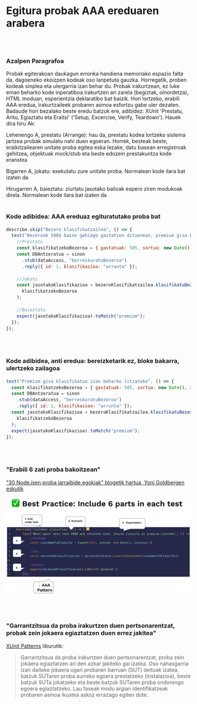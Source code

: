 # Egitura probak AAA ereduaren arabera

<br/><br/>

### Azalpen Paragrafoa

Probak egiterakoan daukagun erronka handiena memoriako espazio falta da, dagoeneko ekoizpen kodeak oso lanpetuta gauzka. Horregatik, proben kodeak sinplea eta ulergarria izan behar du. Probak irakurtzean, ez luke eman beharko kode inperatiboa irakurtzen ari zarela (begiztak, oinordetza), HTML moduan, esperientzia deklaratibo bat baizik. Hori lortzeko, erabili AAA eredua, irakurtzaileek probaren asmoa esfortzu gabe uler dezaten. Badaude hori bezalako beste eredu batzuk ere, adibidez: XUnit 'Prestatu, Aritu, Egiaztatu eta Eraitsi' ('Setup, Excercise, Verify, Teardown'). Hauek dira hiru Ak:

Lehenengo A, prestatu (Arrange): hau da, prestatu kodea lortzeko sistema jartzea probak simulatu nahi duen egoeran. Horrek, besteak beste, eraikitzailearen unitate proba egitea eska lezake, datu basean erregistroak gehitzea, objektuak mock/stub eta beste edozein prestakuntza kode eranstea

Bigarren A, jokatu: exekutatu zure unitate proba. Normalean kode ilara bat izaten da

Hirugarren A, baieztatu: ziurtatu jasotako balioak espero ziren modukoak direla. Normalean kode ilara bat izaten da
<br/><br/>

### Kode adibidea: AAA ereduaz egituratutako proba bat

```javascript
describe.skip("Bezero klasifikatzailea", () => {
  test("Bezeroak 500$ baino gehiago gastatzen dituenean, premium gisa klasifikatua izan behar da", () => {
    //Prestatu
    const klasifikatzekoBezeroa = { gastatuak: 505, sortua: new Date(), id: 1 };
    const DBAntzeratua = sinon
      .stub(dataAccess, "berreskuratuBezeroa")
      .reply({ id: 1, klasifikazioa: "arrunta" });

    //Jokatu
    const jasotakoKlasifikazioa = bezeroKlasifikatzailea.klasifikatuBezeroa(
      klasifikatzekoBezeroa
    );

    //Baieztatu
    expect(jasotakoKlasifikazioa).toMatch("premium");
  });
});
```

<br/><br/>

### Kode adibidea, anti eredua: bereizketarik ez, bloke bakarra, ulertzeko zailagoa

```javascript
test("Premium gisa klasifikatua izan beharko litzateke", () => {
  const klasifikatzekoBezeroa = { gastatuak: 505, sortua: new Date(), id: 1 };
  const DBAntzeratua = sinon
    .stub(dataAccess, "berreskuratuBezeroa")
    .reply({ id: 1, klasifikazioa: "arrunta" });
  const jasotakoKlasifikazioa = bezeroKlasifikatzailea.klasifikatuBezeroa(
    klasifikatzekoBezeroa
  );
  expect(jasotakoKlasifikazioa).toMatch("premium");
});
```

<br/><br/>

### "Erabili 6 zati proba bakoitzean"

["30 Node.jsen proba jarraibide egokiak" blogetik hartua, Yoni Goldbergen eskutik](https://medium.com/@me_37286/yoni-goldberg-javascript-nodejs-testing-best-practices-2b98924c9347)

![Proba txostenaren adibidea](/assets/images/6-parts-in-test.jpg "Proba txostenaren adibidea")

<br/><br/>

### "Garrantzitsua da proba irakurtzen duen pertsonarentzat, probak zein jokaera egiaztatzen duen errez jakitea"

[XUnit Patterns](http://xunitpatterns.com/Four%20Phase%20Test.html) liburutik:

> Garrantzitsua da proba irakurtzen duen pertsonarentzat, proba zein jokaera egiaztatzen ari den azkar jakiteko gai izatea. Oso nahasgarria izan daiteke jokaera ugari probaren barruan (SUT) deituak izatea, batzuk SUTaren proba aurreko egoera prestatzeko (instalazioa), beste batzuk SUTa jokatzeko eta beste batzuk SUTaren proba ondorengo egoera egiaztatzeko. Lau faseak modu argian identifikatzeak probaren asmoa ikustea askoz errazago egiten dute.
